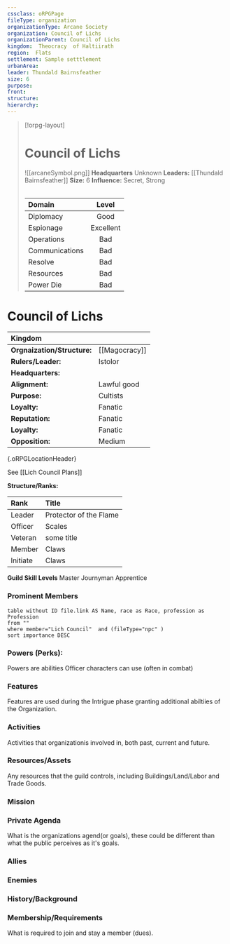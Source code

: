 ```yaml
---
cssclass: oRPGPage
fileType: organization
organizationType: Arcane Society
organization: Council of Lichs
organizationParent: Council of Lichs
kingdom:  Theocracy  of Haltiirath
region:  Flats 
settlement: Sample setttlement
urbanArea: 
leader: Thundald Bairnsfeather
size: 6
purpose: 
front: 
structure: 
hierarchy: 
---
```

> [!orpg-layout] 
> #  Council of Lichs
> ![[arcaneSymbol.png]]
> **Headquarters**  Unknown
>  **Leaders:** [[Thundald Bairnsfeather]]
> **Size:** 6
> **Influence:** Secret, Strong
> 
> ######  
> |Domain | Level | 
> |:---|:---:| 
> |Diplomacy | Good |
> |Espionage| Excellent |
> |Operations | Bad |
> |Communications | Bad |
> |Resolve| Bad |
> |Resources | Bad |
> |Power Die | Bad |


# Council of Lichs
|Kingdom||
|:---|:---|
 |**Orgnaization/Structure:** |[[Magocracy]]|
| **Rulers/Leader:**|Istolor|
| **Headquarters:**|  |
| **Alignment:**|  Lawful good  |
| **Purpose:** | Cultists  |
| **Loyalty:**| Fanatic |
| **Reputation:**| Fanatic |
| **Loyalty:**| Fanatic |
| **Opposition:**| Medium |
{.oRPGLocationHeader}


See [[Lich Council Plans]]

**Structure/Ranks:**

|Rank|Title|
|:---|:---|
 |Leader |Protector of the Flame|
| Officer | Scales|
| Veteran| some title|
| Member | Claws |
|Initiate | Claws | 


**Guild Skill Levels**
Master
Journyman
Apprentice


### Prominent Members
```dataview
table without ID file.link AS Name, race as Race, profession as Profession
from ""
where member="Lich Council"  and (fileType="npc" )
sort importance DESC
```

### Powers (Perks):
Powers are abilities Officer characters can use (often in combat)

### Features
Features are used during the Intrigue phase granting additional abiltiies of the Organization.

### Activities
Activities that organizationis involved in, both past, current and future.

### Resources/Assets
Any resources that the guild controls, including Buildings/Land/Labor and Trade Goods.



### Mission

### Private Agenda
What is the organizations agend(or goals), these could be different than what the public perceives as it's goals.

### Allies

### Enemies

### History/Background 

### Membership/Requirements
What is required to join and stay a member (dues).
